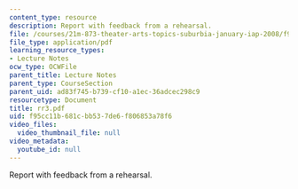 ```yaml
---
content_type: resource
description: Report with feedback from a rehearsal.
file: /courses/21m-873-theater-arts-topics-suburbia-january-iap-2008/f95cc11b681cbb537de6f806853a78f6_rr3.pdf
file_type: application/pdf
learning_resource_types:
- Lecture Notes
ocw_type: OCWFile
parent_title: Lecture Notes
parent_type: CourseSection
parent_uid: ad83f745-b739-cf10-a1ec-36adcec298c9
resourcetype: Document
title: rr3.pdf
uid: f95cc11b-681c-bb53-7de6-f806853a78f6
video_files:
  video_thumbnail_file: null
video_metadata:
  youtube_id: null
---
```

Report with feedback from a rehearsal.

